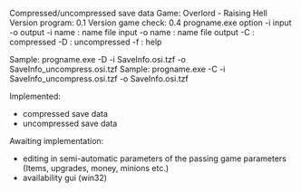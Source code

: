Compressed/uncompressed save data
Game: Overlord - Raising Hell
Version program: 0.1
Version game check: 0.4
progname.exe option -i input -o output 
-i name 	: name file input
-o name 	: name file output
-C 			: compressed
-D 			: uncompressed
-f 			: help

Sample: progname.exe -D -i SaveInfo.osi.tzf -o SaveInfo_uncompress.osi.tzf
Sample: progname.exe -C -i SaveInfo_uncompress.osi.tzf -o SaveInfo.osi.tzf



Implemented:
- compressed save data
- uncompressed save data

Awaiting implementation:
- editing in semi-automatic parameters of the passing game parameters (Items, upgrades, money, minions etc.)
- availability gui (win32)
